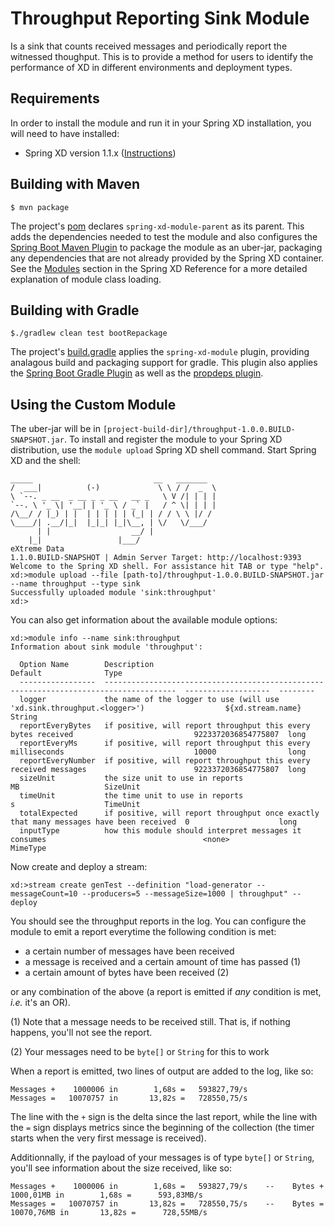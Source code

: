 Throughput Reporting Sink Module
================================

Is a sink that counts received messages and periodically report the witnessed thoughput. This is to provide
a method for users to identify the performance of XD in different environments and deployment
types.

## Requirements

In order to install the module and run it in your Spring XD installation, you will need to have installed:

* Spring XD version 1.1.x ([Instructions](http://docs.spring.io/spring-xd/docs/current/reference/html/#getting-started))

## Building with Maven

	$ mvn package

The project's [pom](pom.xml) declares `spring-xd-module-parent` as its parent. This adds the dependencies needed to test the module and also configures the [Spring Boot Maven Plugin](http://docs.spring.io/spring-boot/docs/current/reference/html/build-tool-plugins-maven-plugin.html) to package the module as an uber-jar, packaging any dependencies that are not already provided by the Spring XD container. See the [Modules](http://docs.spring.io/spring-xd/docs/current/reference/html/#modules) section in the Spring XD Reference for a more detailed explanation of module class loading.

## Building with Gradle

	$./gradlew clean test bootRepackage

The project's [build.gradle](build.gradle) applies the `spring-xd-module` plugin, providing analagous build and packaging support for gradle. This plugin also applies the [Spring Boot Gradle Plugin](http://docs.spring.io/spring-boot/docs/current/reference/html/build-tool-plugins-gradle-plugin.html) as well as the [propdeps plugin](https://github.com/spring-projects/gradle-plugins/tree/master/propdeps-plugin). 

## Using the Custom Module

The uber-jar will be in `[project-build-dir]/throughput-1.0.0.BUILD-SNAPSHOT.jar`. To install and register the module to your Spring XD distribution, use the `module upload` Spring XD shell command. Start Spring XD and the shell:


	_____                           __   _______
	/  ___|          (-)             \ \ / /  _  \
	\ `--. _ __  _ __ _ _ __   __ _   \ V /| | | |
 	`--. \ '_ \| '__| | '_ \ / _` |   / ^ \| | | |
	/\__/ / |_) | |  | | | | | (_| | / / \ \ |/ /
	\____/| .__/|_|  |_|_| |_|\__, | \/   \/___/
    	  | |                  __/ |
      	|_|                 |___/
	eXtreme Data
	1.1.0.BUILD-SNAPSHOT | Admin Server Target: http://localhost:9393
	Welcome to the Spring XD shell. For assistance hit TAB or type "help".
	xd:>module upload --file [path-to]/throughput-1.0.0.BUILD-SNAPSHOT.jar --name throughput --type sink
	Successfully uploaded module 'sink:throughput'
	xd:>


You can also get information about the available module options:

```
xd:>module info --name sink:throughput
Information about sink module 'throughput':

  Option Name        Description                                                                             Default              Type
  -----------------  --------------------------------------------------------------------------------------  -------------------  --------
  logger             the name of the logger to use (will use 'xd.sink.throughput.<logger>')                  ${xd.stream.name}    String
  reportEveryBytes   if positive, will report throughput this every bytes received                           9223372036854775807  long
  reportEveryMs      if positive, will report throughput this every milliseconds                             10000                long
  reportEveryNumber  if positive, will report throughput this every received messages                        9223372036854775807  long
  sizeUnit           the size unit to use in reports                                                         MB                   SizeUnit
  timeUnit           the time unit to use in reports                                                         s                    TimeUnit
  totalExpected      if positive, will report throughput once exactly that many messages have been received  0                    long
  inputType          how this module should interpret messages it consumes                                   <none>               MimeType
```

Now create and deploy a stream:

	xd:>stream create genTest --definition "load-generator --messageCount=10 --producers=5 --messageSize=1000 | throughput" --deploy


You should see the throughput reports in the log. You can configure the module to emit a report everytime the following condition is met:
* a certain number of messages have been received
* a message is received and a certain amount of time has passed (1)
* a certain amount of bytes have been received (2)

or any combination of the above (a report is emitted if _any_ condition is met, _i.e._ it's an OR).

(1) Note that a message needs to be received still. That is, if nothing happens, you'll not see the report.

(2) Your messages need to be `byte[]` or `String` for this to work

When a report is emitted, two lines of output are added to the log, like so:
```
Messages +    1000006 in        1,68s =   593827,79/s
Messages =   10070757 in       13,82s =   728550,75/s
```

The line with the `+` sign is the delta since the last report, while the line with the `=` sign displays metrics since the beginning of the collection (the timer starts when the very first message is received).

Additionnally, if the payload of your messages is of type `byte[]` or `String`, you'll see information about the size received, like so:

```
Messages +    1000006 in        1,68s =   593827,79/s    --    Bytes +    1000,01MB in        1,68s =      593,83MB/s
Messages =   10070757 in       13,82s =   728550,75/s    --    Bytes =   10070,76MB in       13,82s =      728,55MB/s
```


